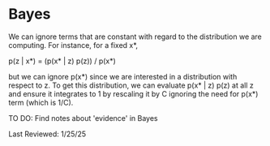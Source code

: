 # Bayes
We can ignore terms that are constant with regard to the distribution we are computing.
For instance, for a fixed x*,

p(z | x*)  = (p(x* | z) p(z)) / p(x*)

but we can ignore p(x*) since we are interested in a distribution with respect to z.
To get this distribution, we can evaluate p(x* | z) p(z) at all z and ensure it integrates to 1
by rescaling it by C
ignoring the need for p(x*) term (which is 1/C).

TO DO: Find notes about 'evidence' in Bayes

Last Reviewed: 1/25/25


